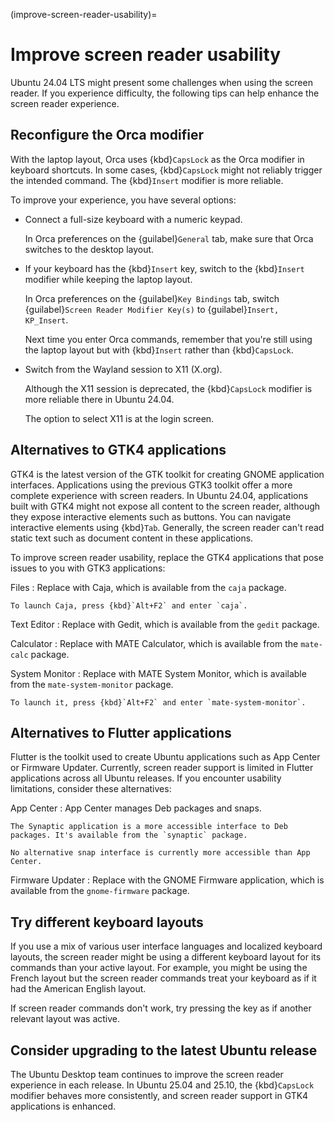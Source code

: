 (improve-screen-reader-usability)=
# Improve screen reader usability

Ubuntu 24.04 LTS might present some challenges when using the screen reader. If you experience difficulty, the following tips can help enhance the screen reader experience.

## Reconfigure the Orca modifier

With the laptop layout, Orca uses {kbd}`CapsLock` as the Orca modifier in keyboard shortcuts. In some cases, {kbd}`CapsLock` might not reliably trigger the intended command. The {kbd}`Insert` modifier is more reliable.

To improve your experience, you have several options:

* Connect a full-size keyboard with a numeric keypad.

    In Orca preferences on the {guilabel}`General` tab, make sure that Orca switches to the desktop layout.

* If your keyboard has the {kbd}`Insert` key, switch to the {kbd}`Insert` modifier while keeping the laptop layout.

    In Orca preferences on the {guilabel}`Key Bindings` tab, switch {guilabel}`Screen Reader Modifier Key(s)` to {guilabel}`Insert, KP_Insert`.

    Next time you enter Orca commands, remember that you're still using the laptop layout but with {kbd}`Insert` rather than {kbd}`CapsLock`.

* Switch from the Wayland session to X11 (X\.org).

    Although the X11 session is deprecated, the {kbd}`CapsLock` modifier is more reliable there in Ubuntu 24.04.

    The option to select X11 is at the login screen.

## Alternatives to GTK4 applications

GTK4 is the latest version of the GTK toolkit for creating GNOME application interfaces. Applications using the previous GTK3 toolkit offer a more complete experience with screen readers. In Ubuntu 24.04, applications built with GTK4 might not expose all content to the screen reader, although they expose interactive elements such as buttons. You can navigate interactive elements using {kbd}`Tab`. Generally, the screen reader can't read static text such as document content in these applications.

To improve screen reader usability, replace the GTK4 applications that pose issues to you with GTK3 applications:

Files
: Replace with Caja, which is available from the `caja` package.

    To launch Caja, press {kbd}`Alt+F2` and enter `caja`.

Text Editor
: Replace with Gedit, which is available from the `gedit` package.

Calculator
: Replace with MATE Calculator, which is available from the `mate-calc` package.

System Monitor
: Replace with MATE System Monitor, which is available from the `mate-system-monitor` package.

    To launch it, press {kbd}`Alt+F2` and enter `mate-system-monitor`.

## Alternatives to Flutter applications

Flutter is the toolkit used to create Ubuntu applications such as App Center or Firmware Updater. Currently, screen reader support is limited in Flutter applications across all Ubuntu releases. If you encounter usability limitations, consider these alternatives:

App Center
: App Center manages Deb packages and snaps.

    The Synaptic application is a more accessible interface to Deb packages. It's available from the `synaptic` package.

    No alternative snap interface is currently more accessible than App Center.

Firmware Updater
: Replace with the GNOME Firmware application, which is available from the `gnome-firmware` package.

## Try different keyboard layouts

If you use a mix of various user interface languages and localized keyboard layouts, the screen reader might be using a different keyboard layout for its commands than your active layout. For example, you might be using the French layout but the screen reader commands treat your keyboard as if it had the American English layout.

If screen reader commands don't work, try pressing the key as if another relevant layout was active.

## Consider upgrading to the latest Ubuntu release

The Ubuntu Desktop team continues to improve the screen reader experience in each release. In Ubuntu 25.04 and 25.10, the {kbd}`CapsLock` modifier behaves more consistently, and screen reader support in GTK4 applications is enhanced.

